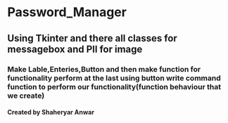 # Password_Manager
## Using Tkinter and there all classes for messagebox and PIl for image 
### Make Lable,Enteries,Button and then make function for functionality perform at the last using button write command function to perform our functionality(function behaviour that we create)
#### Created by Shaheryar Anwar
